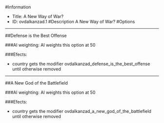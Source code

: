 #Information
 - Title: A New Way of War?
 - ID: ovdalkanzad.1
#Description
A New Way of War?
#Options

___
##Defense is the Best Offense

###AI weighting:
AI weights this option at 50


###Efects:<ul><li>country gets the modifier ovdalkanzad_defense_is_the_best_offense until otherwise removed</li></ul>

___
##A New God of the Battlefield

###AI weighting:
AI weights this option at 50


###Efects:<ul><li>country gets the modifier ovdalkanzad_a_new_god_of_the_battlefield until otherwise removed</li></ul>
